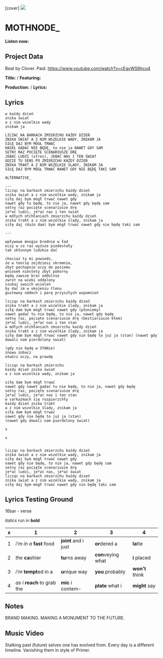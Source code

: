 [cover] ![](57175019_319474918741616_8502199518755923887_n.jpg)

# MOTHNODE_ 

**Listen now:** 

## Project Data

Beat by Clover. Paid.
https://www.youtube.com/watch?v=cEgyWS6hcu4

**Title:**  / **Featuring:** 

**Production:**  / **Lyrics:** 

## Lyrics

```
w każdy dzień
znika świat 
a z nim wszelkie wady
znikam ja

LICZAC NA BARKACH ZMIERZCHU KAŻDY DZIEŃ
ZNIKA ŚWIAT A Z NIM WSZELKIE WADY, ZNIKAM JA
SIŁĘ DAJ BYM MÓGŁ TRWAĆ 
HASEŁ GADAĆ NIE BĘDĘ, to nie ja NAWET GDY SAM
SETNY RAZ POCIĘTE SCENARIUSZE DRĘ
JEBAĆ LUDZI (stres), JEBAĆ NAS I TEN ŚWIAT
GDZIE TU SENS PO ZMIERZCHU KAŻDY DZIEŃ
ZNIKA TRAKT A Z NIM WSZELKIE ŚLADY, ZNIKAM JA
SIŁĘ DAJ BYM MÓGŁ TRWAĆ NAWET GDY NIE BĘDĘ TAKI SAM

ALTERNATIVE_

---
licząc na barkach zmierzchu każdy dzień
znika świat a z nim wszelkie wady, znikam ja
siłę daj bym mógł trwać nawet gdy
nawet gdy tu będę, to nie ja, nawet gdy będę sam
setny raz pocięte scenariusze drę
je*ać ludzi, je*ać nas i ten świat
w mdłych otchłaniach zmierzchu każdy dzień
znika trakt a z nim wszelkie ślady, znikam ja
siłę daj (dużo dam) bym mógł trwać nawet gdy nie będę taki sam

---

wpływowe mnogie brednie w ład
oczy w co raz wyższe piedestały
tak skłonnym ludzkie dać

chociaż ty mi powiedz, 
że w teorię zejdziesz skromnie,
zbyt pochopnie oczy do poziomu 
wniosek niestety zbyt pokorny
będą zawsze brać oddolnie
zwrot na wieki oddalony
szukaj swoich wcieleń 
by dać im w ukojeniu tlenu
gustowny oddech i parę przyszłych wspomnień

licząc na barkach zmierzchu każdy dzień
znika trakt a z nim wszelkie ślady, znikam ja
siłę dam bym mógł trwać nawet gdy (płoniemy)
nawet gadać tu nie będę, to nie ja, nawet gdy będę
setny raz, pocięte scenariusze drę (bestiariusze kłem)
je*ać ludzi, je*ać nas i ten stan
w mdłych otchłaniach zmierzchu każdy dzień
znika trakt a z nim wszelkie ślady, znikam ja
siłę dam bym mógł trwać nawet gdy nie będę to już ja (stan) (nawet gdy dowali nam pierdolony świat)

(gdy nie będę w STANie)
znowu zobacz 
otwórz oczy, na prawdę

licząc na barkach zmierzchu 
każdy dzień znika świat 
a z nim wszelkie wady, znikam ja

siłę dam bym mógł trwać 
nawet gdy nawet gadać tu nie będę, to nie ja, nawet gdy będę
setny raz, pocięte scenariusze drę
je*ać ludzi, je*ać nas i ten stan
w sarkazmach się rozpierzchły 
każdy dzień znika trakt 
a z nim wszelkie ślady, znikam ja
siłę dam bym mógł trwać 
nawet gdy nie będę to już ja (stan) 
(nawet gdy dowali nam pierdolony świat)

x

x


licząc na barkach zmierzchu każdy dzień
znika świat a z nim wszelkie wady, znikam ja
siłę daj bym mógł trwać nawet gdy
nawet gdy nie będę, to nie ja, nawet gdy będę sam
setny raz pocięte scenariusze drę
je*ać ludzi, je*ać nas, je*ać świat
licząc na barkach zmierzchu każdy dzień
znika świat a z nim wszelkie wady, znikam ja
siłę daj bym mógł trwać nawet gdy nie będę taki sam
```

## Lyrics Testing Ground

16bar - verse

*italics* run in
**bold**

| x | 1 | 2 | 3 | 4 |
|---|---|---|---|---|
| 1 | *i'm in a* **fast** food | **joint** and i just  | **or**dered a  | **la**tte  |
| 2 | *the* **ca**shier | **tu**rns away  |  **con**veying what |  **i** placed |
| 3 | *i'm* **tempt**ed in a | **u**nique way  |  **you** probably |  **won't** think |
| 4 | *as i* **reach** to grab the |  **mic** i contem-  | **plate** what i | **might** say |

## Notes

BRAND MAKING. MAKING A MONUMENT TO THE FUTURE.

## Music Video

Stalking past (future) selves one has evolved from. Every day is a different timeline. Vanishing them in style of Primer.
